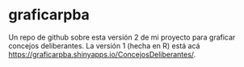 # graficarpba
Un repo de github sobre esta versión 2 de mi proyecto para graficar concejos deliberantes.
La versión 1 (hecha en R) está acá https://graficarpba.shinyapps.io/ConcejosDeliberantes/.
